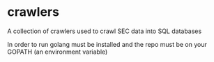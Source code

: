 # crawlers

A collection of crawlers used to crawl SEC data into SQL databases

In order to run golang must be installed and the repo must be on your GOPATH (an environment variable)
